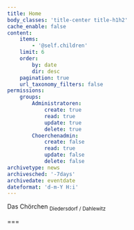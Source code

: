 ```yaml
---
title: Home
body_classes: 'title-center title-h1h2'
cache_enable: false
content:
    items:
        - '@self.children'
    limit: 6
    order:
        by: date
        dir: desc
    pagination: true
    url_taxonomy_filters: false
permissions:
    groups:
        Administratoren:
            create: true
            read: true
            update: true
            delete: true
        Choerchenadmin:
            create: false
            read: true
            update: false
            delete: false
archivetype: news
archivesched: '-7days'
archivedate: eventdate
dateformat: 'd-m-Y H:i'
---
```


<span class="h1">Das Chörchen</span> <sub>Diedersdorf / Dahlewitz</sub>

===


